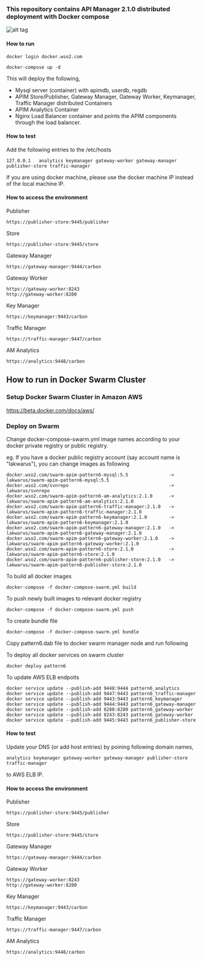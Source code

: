 ### This repository contains API Manager 2.1.0 distributed deployment with Docker compose

![alt tag](https://github.com/wso2/docker-apim/blob/master/docker-compose/patterns/design/am-2.0-pattern-4.png)

#### How to run

 ```docker login docker.wso2.com ```

 ```docker-compose up -d```

This will deploy the following,

* Mysql server (container) with apimdb, userdb, regdb
* APIM Store/Publisher, Gateway Manager, Gateway Worker, Keymanager, Traffic Manager distributed Containers
* APIM Analytics Container
* Nginx Load Balancer container and points the APIM components through the load balancer.


#### How to test

Add the following entries to the /etc/hosts
```
127.0.0.1	analytics keymanager gateway-worker gateway-manager publisher-store traffic-manager
```
If you are using docker machine, please use the docker machine IP instead of the local machine IP.

#### How to access the environment

Publisher

```
https://publisher-store:9445/publisher
```

Store

```
https://publisher-store:9445/store
```

Gateway Manager

```
https://gateway-manager:9444/carbon
```

Gateway Worker

```
https://gateway-worker:8243
http://gateway-worker:8280
```

Key Manager

```
https://keymanager:9443/carbon
```

Traffic Manager

```
https://traffic-manager:9447/carbon
```

AM Analytics

```
https://analytics:9448/carbon
```

## How to run in Docker Swarm Cluster

### Setup Docker Swarm Cluster in Amazon AWS

https://beta.docker.com/docs/aws/

### Deploy on Swarm

Change docker-compose-swarm.yml image names according to your docker private registry or public registry.

eg. If you have a docker public registry account (say account name is "lakwarus"), you can change images as following

```
docker.wso2.com/swarm-apim-pattern6-mysql:5.5				-> lakwarus/swarm-apim-pattern6-mysql:5.5
docker.wso2.com/svnrepo										-> lakwarus/svnrepo
docker.wso2.com/swarm-apim-pattern6-am-analytics:2.1.0		-> lakwarus/swarm-apim-pattern6-am-analytics:2.1.0
docker.wso2.com/swarm-apim-pattern6-traffic-manager:2.1.0	-> lakwarus/swarm-apim-pattern6-traffic-manager:2.1.0
docker.wso2.com/swarm-apim-pattern6-keymanager:2.1.0		-> lakwarus/swarm-apim-pattern6-keymanager:2.1.0
docker.wso2.com/swarm-apim-pattern6-gateway-manager:2.1.0	-> lakwarus/swarm-apim-pattern6-gateway-manager:2.1.0
docker.wso2.com/swarm-apim-pattern6-gateway-worker:2.1.0	-> lakwarus/swarm-apim-pattern6-gateway-worker:2.1.0
docker.wso2.com/swarm-apim-pattern6-store:2.1.0				-> lakwarus/swarm-apim-pattern6-store:2.1.0
docker.wso2.com/swarm-apim-pattern6-publisher-store:2.1.0	-> lakwarus/swarm-apim-pattern6-publisher-store:2.1.0

```
To build all docker images
```
docker-compose -f docker-compose-swarm.yml build
```

To push newly built images to relevant docker registry
```
docker-compose -f docker-compose-swarm.yml push
```

To create bundle file
```
docker-compose -f docker-compose-swarm.yml bundle
```

Copy pattern6.dab file to docker swarm manager node and run following

To deploy all docker services on swarm cluster
```
docker deploy pattern6
```
To update AWS ELB endpoits
```
docker service update --publish-add 9448:9444 pattern6_analytics
docker service update --publish-add 9447:9443 pattern6_traffic-manager
docker service update --publish-add 9443:9443 pattern6_keymanager
docker service update --publish-add 9444:9443 pattern6_gateway-manager
docker service update --publish-add 8280:8280 pattern6_gateway-worker
docker service update --publish-add 8243:8243 pattern6_gateway-worker
docker service update --publish-add 9445:9443 pattern6_publisher-store
```
#### How to test

Update your DNS (or add host entries) by poining following domain names,
```
analytics keymanager gateway-worker gateway-manager publisher-store traffic-manager
```
to AWS ELB IP.  

#### How to access the environment

Publisher

```
https://publisher-store:9445/publisher
```

Store

```
https://publisher-store:9445/store
```

Gateway Manager

```
https://gateway-manager:9444/carbon
```

Gateway Worker

```
https://gateway-worker:8243
http://gateway-worker:8280
```

Key Manager

```
https://keymanager:9443/carbon
```

Traffic Manager

```
https://traffic-manager:9447/carbon
```

AM Analytics

```
https://analytics:9448/carbon
```